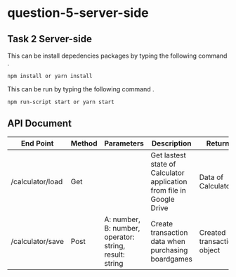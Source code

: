 # question-5-server-side

## Task 2 Server-side

This can be install depedencies packages by typing the following command .
```
npm install or yarn install 
```
This can be run by typing the following command .
```
npm run-script start or yarn start
```

## API Document

| End Point   | Method |      Parameters      | Description |  Return |
| ------------|-------|-----------------------|-------------|---------|
| /calculator/load | Get |    | Get lastest state of Calculator application from file in Google Drive | Data of Calculator |
| /calculator/save | Post | A: number, B: number, operator: string, result: string | Create transaction data when purchasing boardgames | Created transaction object |
